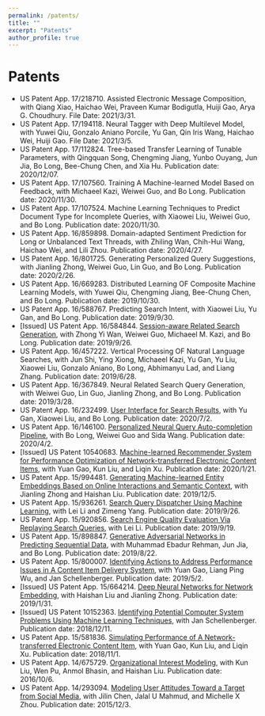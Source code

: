 ```yaml
---
permalink: /patents/
title: ""
excerpt: "Patents"
author_profile: true
---
```

# <i class=""></i> Patents #
* US Patent App. 17/218710. Assisted Electronic Message Composition, with Qiang Xiao, Haichao Wei, Praveen Kumar Bodigutla, Huiji Gao, Arya G. Choudhury. File Date: 2021/3/31.
* US Patent App. 17/194118. Neural Tagger with Deep Multilevel Model, with Yuwei Qiu, Gonzalo Aniano Porcile, Yu Gan, Qin Iris Wang, Haichao Wei, Huiji Gao. File Date: 2021/3/5.
* US Patent App. 17/112824. Tree-based Transfer Learning of Tunable Parameters, with Qingquan Song, Chengming Jiang, Yunbo Ouyang, Jun Jia, Bo Long, Bee-Chung Chen, and Xia Hu. Publication date: 2020/12/07.
* US Patent App. 17/107560. Training A Machine-learned Model Based on Feedback, with Michaeel Kazi, Weiwei Guo, and Bo Long. Publication date: 2020/11/30.
* US Patent App. 17/107524. Machine Learning Techniques to Predict Document Type for Incomplete Queries, with Xiaowei Liu, Weiwei Guo, and Bo Long. Publication date: 2020/11/30.
* US Patent App. 16/859898. Domain-adapted Sentiment Prediction for Long or Unbalanced Text Threads, with Zhiling Wan, Chih-Hui Wang, Haichao Wei, and Lili Zhou. Publication date: 2020/4/27.
* US Patent App. 16/801725. Generating Personalized Query Suggestions, with Jianling Zhong, Weiwei Guo, Lin Guo, and Bo Long. Publication date: 2020/2/26.
* US Patent App. 16/669283. Distributed Learning OF Composite Machine Learning Models, with Yuwei Qiu, Chengming Jiang, Bee-Chung Chen, and Bo Long. Publication date: 2019/10/30.
* US Patent App. 16/588767. Predicting Search Intent, with Xiaowei Liu, Yu Gan, and Bo Long. Publication date: 2019/9/30.
* [Issued] US Patent App. 16/584844. [Session-aware Related Search Generation](https://pdfpiw.uspto.gov/.piw?PageNum=0&docid=11106662&IDKey=75D41CBBC89F%0D%0A&HomeUrl=http%3A%2F%2Fpatft1.uspto.gov%2Fnetacgi%2Fnph-Parser%3FSect1%3DPTO1%2526Sect2%3DHITOFF%2526d%3DPALL%2526p%3D1%2526u%3D%25252Fnetahtml%25252FPTO%25252Fsrchnum.htm%2526r%3D1%2526f%3DG%2526l%3D50%2526s1%3D11%2C106%2C662.PN.%2526OS%3DPN%2F11%2C106%2C662%2526RS%3DPN%2F11%2C106%2C662), with Zhong Yi Wan, Weiwei Guo, Michaeel M. Kazi, and Bo Long. Publication date: 2019/9/26.
* US Patent App. 16/457222. Vertical Processing OF Natural Language Searches, with Jun Shi, Ying Xiong, Michaeel Kazi, Yu Gan, Yu Liu, Xiaowei Liu, Gonzalo Aniano, Bo Long, Abhimanyu Lad, and Liang Zhang. Publication date: 2019/6/28.
* US Patent App. 16/367849. Neural Related Search Query Generation, with Weiwei Guo, Lin Guo, Jianling Zhong, and Bo Long. Publication date: 2019/3/28.
* US Patent App. 16/232499. [User Interface for Search Results](https://patentimages.storage.googleapis.com/e8/45/cb/e88f339cc2b47c/US20200210502A1.pdf), with Yu Gan, Xiaowei Liu, and Bo Long. Publication date: 2020/7/2.
* US Patent App. 16/146100. [Personalized Neural Query Auto-completion Pipeline](https://patents.google.com/patent/US20200104427A1/en), with Bo Long, Weiwei Guo and Sida Wang. Publication date: 2020/4/2.
* [Issued] US Patent 10540683. [Machine-learned Recommender System for Performance Optimization of Network-transferred Electronic Content Items](https://patentimages.storage.googleapis.com/4e/0e/af/c255c33c4d8121/US10540683.pdf), with Yuan Gao, Kun Liu, and Liqin Xu. Publication date: 2020/1/21.
* US Patent App. 15/994481. [Generating Machine-learned Entity Embeddings Based on Online Interactions and Semantic Context](https://patentimages.storage.googleapis.com/06/1e/0f/b408022da9483d/US20190370854A1.pdf), with Jianling Zhong and Haishan Liu. Publication date: 2019/12/5.
* US Patent App. 15/936261. [Search Query Dispatcher Using Machine Learning](https://patentimages.storage.googleapis.com/f3/ed/03/37c22ea1624a81/US20190294731A1.pdf), with Lei Li and Zimeng Yang. Publication date: 2019/9/26.
* US Patent App. 15/920856. [Search Engine Quality Evaluation Via Replaying Search Queries](https://patentimages.storage.googleapis.com/a2/9d/ae/c85fd4216ae9d5/US20190286746A1.pdf), with Lei Li. Publication date: 2019/9/19.
* US Patent App. 15/898847. [Generative Adversarial Networks in Predicting Sequential Data](https://patentimages.storage.googleapis.com/bf/80/a3/38c821741262e7/US20190258984A1.pdf), with Muhammad Ebadur Rehman, Jun Jia, and Bo Long. Publication date: 2019/8/22.
* US Patent App. 15/800007. [Identifying Actions to Address Performance Issues in A Content Item Delivery System](https://patentimages.storage.googleapis.com/fb/06/05/8daaea704f536d/US20190130437A1.pdf), with Yuan Gao, Liang Ping Wu, and Jan Schellenberger. Publication date: 2019/5/2.
* [Issued] US Patent App. 15/664214. [Deep Neural Networks for Network Embedding](https://patentimages.storage.googleapis.com/28/fb/40/86d65b7b4d3ea9/US20190034783A1.pdf), with Haishan Liu and Jianling Zhong. Publication date: 2019/1/31.
* [Issued] US Patent 10152363. [Identifying Potential Computer System Problems Using Machine Learning Techniques](https://patentimages.storage.googleapis.com/7d/3c/74/84735303e25ffe/US10152363.pdf), with Jan Schellenberger. Publication date: 2018/12/11.
* US Patent App. 15/581836. [Simulating Performance of A Network-transferred Electronic Content Item](https://patentimages.storage.googleapis.com/cf/73/03/fc3cb229ad6c58/US20180315082A1.pdf), with Yuan Gao, Kun Liu, and Liqin Xu. Publication date: 2018/11/1.
* US Patent App. 14/675729. [Organizational Interest Modeling](https://patentimages.storage.googleapis.com/62/a6/0e/73d4171410105b/US20160292641A1.pdf), with Kun Liu, Wen Pu, Anmol Bhasin, and Haishan Liu. Publication date: 2016/10/6.
* US Patent App. 14/293094. [Modeling User Attitudes Toward a Target from Social Media](https://patentimages.storage.googleapis.com/ad/55/e1/7aa4fcfd9a01d7/US20150347905A1.pdf), with Jilin Chen, Jalal U Mahmud, and Michelle X Zhou. Publication date: 2015/12/3.

